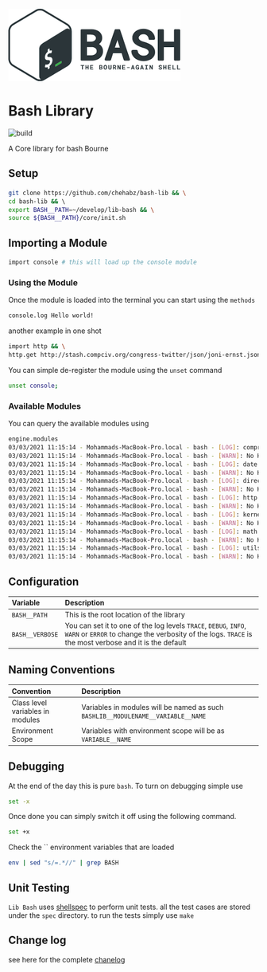 
![bash](./assets/bash.png)

#  Bash Library

![build]()

A  Core library for bash Bourne

## Setup

```bash
git clone https://github.com/chehabz/bash-lib && \
cd bash-lib && \ 
export BASH__PATH=~/develop/lib-bash && \
source ${BASH__PATH}/core/init.sh
```

## Importing a Module

```bash
import console # this will load up the console module
```

### Using the Module


Once the module is loaded into the terminal you can start using the `methods`

```bash
console.log Hello world!
```

another example in one shot

```bash
import http && \
http.get http://stash.compciv.org/congress-twitter/json/joni-ernst.json
```

You can simple de-register the module using the `unset` command

```bash
unset console;
```

### Available Modules

You can query the available modules using

```bash
engine.modules
03/03/2021 11:15:14 - Mohammads-MacBook-Pro.local - bash - [LOG]: compressions
03/03/2021 11:15:14 - Mohammads-MacBook-Pro.local - bash - [WARN]: No Help Provided for the module compressions
03/03/2021 11:15:14 - Mohammads-MacBook-Pro.local - bash - [LOG]: date
03/03/2021 11:15:14 - Mohammads-MacBook-Pro.local - bash - [WARN]: No Help Provided for the module date
03/03/2021 11:15:14 - Mohammads-MacBook-Pro.local - bash - [LOG]: directory
03/03/2021 11:15:14 - Mohammads-MacBook-Pro.local - bash - [WARN]: No Help Provided for the module directory
03/03/2021 11:15:14 - Mohammads-MacBook-Pro.local - bash - [LOG]: http
03/03/2021 11:15:14 - Mohammads-MacBook-Pro.local - bash - [WARN]: No Help Provided for the module http
03/03/2021 11:15:14 - Mohammads-MacBook-Pro.local - bash - [LOG]: kernel
03/03/2021 11:15:14 - Mohammads-MacBook-Pro.local - bash - [WARN]: No Help Provided for the module kernel
03/03/2021 11:15:14 - Mohammads-MacBook-Pro.local - bash - [LOG]: math
03/03/2021 11:15:14 - Mohammads-MacBook-Pro.local - bash - [WARN]: No Help Provided for the module math
03/03/2021 11:15:14 - Mohammads-MacBook-Pro.local - bash - [LOG]: utils
03/03/2021 11:15:14 - Mohammads-MacBook-Pro.local - bash - [WARN]: No Help Provided for the module utils
```


## Configuration


| Variable | Description |
|:--- | :--- |
| `BASH__PATH`| This is the root location of the library |
| `BASH__VERBOSE`| You can set it to one of the log levels `TRACE`, `DEBUG`, `INFO`, `WARN` or `ERROR` to change the verbosity of the logs. `TRACE` is the most verbose and it is the default  |


## Naming Conventions


| Convention | Description |
|:--- | :--- |
|Class level variables in modules| Variables in modules will be named as such `BASHLIB__MODULENAME__VARIABLE__NAME` |
|Environment Scope| Variables with environment scope will be as `VARIABLE__NAME` |


## Debugging

At the end of the day this is pure `bash`. To turn on debugging simple use

```bash
set -x
```

Once done you can simply switch it off using the following command.

```bash
set +x
```

Check the `` environment variables that are loaded

```bash
env | sed "s/=.*//" | grep BASH
```

## Unit Testing

`Lib Bash` uses [shellspec](https://github.com/shellspec/shellspec) to perform unit tests.
all the test cases are stored under the `spec` directory. to run the tests simply use `make`

## Change log
see here for the complete [chanelog](CHANGELOG.md)